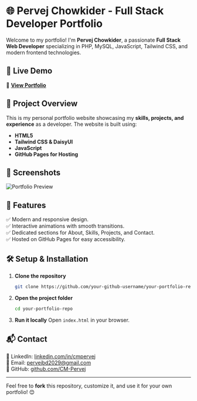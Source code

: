 # 🌐 Pervej Chowkider - Full Stack Developer Portfolio

Welcome to my portfolio! I'm **Pervej Chowkider**, a passionate **Full Stack Web Developer** specializing in PHP, MySQL, JavaScript, Tailwind CSS, and modern frontend technologies.

## 🚀 Live Demo
🔗 **[View Portfolio](https://your-github-username.github.io/your-portfolio-repo/)**

## 📂 Project Overview
This is my personal portfolio website showcasing my **skills, projects, and experience** as a developer. The website is built using:
- **HTML5**
- **Tailwind CSS & DaisyUI**
- **JavaScript**
- **GitHub Pages for Hosting**

## 📸 Screenshots
![Portfolio Preview](https://your-screenshot-link.com)

## 🎯 Features
✅ Modern and responsive design.  
✅ Interactive animations with smooth transitions.  
✅ Dedicated sections for About, Skills, Projects, and Contact.  
✅ Hosted on GitHub Pages for easy accessibility.  

## 🛠️ Setup & Installation
1. **Clone the repository**
   ```sh
   git clone https://github.com/your-github-username/your-portfolio-repo.git
   ```
2. **Open the project folder**
   ```sh
   cd your-portfolio-repo
   ```
3. **Run it locally**
   Open `index.html` in your browser.

## 📬 Contact
💼 LinkedIn: [linkedin.com/in/cmpervej](https://www.linkedin.com/in/cmpervej/)  
📧 Email: [pervejbd2029@gmail.com](mailto:pervejbd2029@gmail.com)  
📂 GitHub: [github.com/CM-Pervej](https://github.com/CM-Pervej)

---
Feel free to **fork** this repository, customize it, and use it for your own portfolio! 😊
